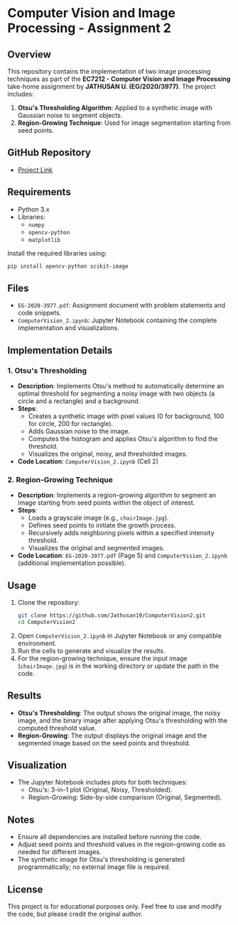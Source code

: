 # Computer Vision and Image Processing - Assignment 2

## Overview
This repository contains the implementation of two image processing techniques as part of the **EC7212 - Computer Vision and Image Processing** take-home assignment by **JATHUSAN U. (EG/2020/3977)**. The project includes:

1. **Otsu's Thresholding Algorithm**: Applied to a synthetic image with Gaussian noise to segment objects.
2. **Region-Growing Technique**: Used for image segmentation starting from seed points.

## GitHub Repository
- [Project Link](](https://github.com/Jathusan19/Computer_Vision2))

## Requirements
- Python 3.x
- Libraries:
  - `numpy`
  - `opencv-python`
  - `matplotlib`

Install the required libraries using:
```bash
pip install opencv-python scikit-image
```

## Files
- `EG-2020-3977.pdf`: Assignment document with problem statements and code snippets.
- `ComputerVision_2.ipynb`: Jupyter Notebook containing the complete implementation and visualizations.

## Implementation Details

### 1. Otsu's Thresholding
- **Description**: Implements Otsu's method to automatically determine an optimal threshold for segmenting a noisy image with two objects (a circle and a rectangle) and a background.
- **Steps**:
  - Creates a synthetic image with pixel values (0 for background, 100 for circle, 200 for rectangle).
  - Adds Gaussian noise to the image.
  - Computes the histogram and applies Otsu's algorithm to find the threshold.
  - Visualizes the original, noisy, and thresholded images.
- **Code Location**: `ComputerVision_2.ipynb` (Cell 2)

### 2. Region-Growing Technique
- **Description**: Implements a region-growing algorithm to segment an image starting from seed points within the object of interest.
- **Steps**:
  - Loads a grayscale image (e.g., `chairImage.jpg`).
  - Defines seed points to initiate the growth process.
  - Recursively adds neighboring pixels within a specified intensity threshold.
  - Visualizes the original and segmented images.
- **Code Location**: `EG-2020-3977.pdf` (Page 5) and `ComputerVision_2.ipynb` (additional implementation possible).

## Usage
1. Clone the repository:
   ```bash
   git clone https://github.com/Jathusan19/ComputerVision2.git
   cd ComputerVision2
   ```
2. Open `ComputerVision_2.ipynb` in Jupyter Notebook or any compatible environment.
3. Run the cells to generate and visualize the results.
4. For the region-growing technique, ensure the input image (`chairImage.jpg`) is in the working directory or update the path in the code.

## Results
- **Otsu's Thresholding**: The output shows the original image, the noisy image, and the binary image after applying Otsu's thresholding with the computed threshold value.
- **Region-Growing**: The output displays the original image and the segmented image based on the seed points and threshold.

## Visualization
- The Jupyter Notebook includes plots for both techniques:
  - Otsu's: 3-in-1 plot (Original, Noisy, Thresholded).
  - Region-Growing: Side-by-side comparison (Original, Segmented).

## Notes
- Ensure all dependencies are installed before running the code.
- Adjust seed points and threshold values in the region-growing code as needed for different images.
- The synthetic image for Otsu's thresholding is generated programmatically; no external image file is required.

## License
This project is for educational purposes only. Feel free to use and modify the code, but please credit the original author.
